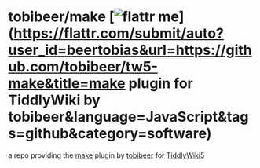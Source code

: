 tobibeer/make [![flattr me](http://api.flattr.com/button/flattr-badge-large.png)](https://flattr.com/submit/auto?user_id=beertobias&url=https://github.com/tobibeer/tw5-make&title=make plugin for TiddlyWiki by tobibeer&language=JavaScript&tags=github&category=software)
=================

a repo providing the [make](https://tobibeer.github.io/tw5-plugins#make) plugin by [tobibeer](https://github.com/tobibeer) for [TiddlyWiki5](http://tiddlywiki.com)